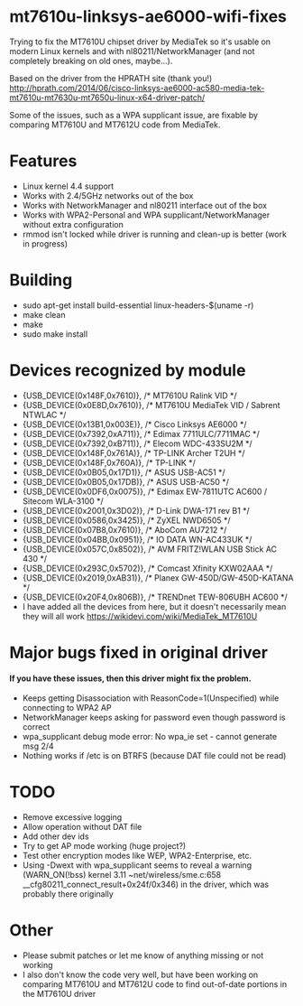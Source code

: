 # mt7610u-linksys-ae6000-wifi-fixes
Trying to fix the MT7610U chipset driver by MediaTek so it's usable on modern Linux kernels and with nl80211/NetworkManager (and not completely breaking on old ones, maybe...).

Based on the driver from the HPRATH site (thank you!)
http://hprath.com/2014/06/cisco-linksys-ae6000-ac580-media-tek-mt7610u-mt7630u-mt7650u-linux-x64-driver-patch/

Some of the issues, such as a WPA supplicant issue, are fixable by comparing MT7610U and MT7612U code from MediaTek.

# Features
- Linux kernel 4.4 support
- Works with 2.4/5GHz networks out of the box
- Works with NetworkManager and nl80211 interface out of the box
- Works with WPA2-Personal and WPA supplicant/NetworkManager without extra configuration
- rmmod isn't locked while driver is running and clean-up is better (work in progress)

# Building
- sudo apt-get install build-essential linux-headers-$(uname -r)
- make clean
- make
- sudo make install

# Devices recognized by module
- {USB_DEVICE(0x148F,0x7610)}, /* MT7610U Ralink VID */
- {USB_DEVICE(0x0E8D,0x7610)}, /* MT7610U MediaTek VID / Sabrent NTWLAC */
- {USB_DEVICE(0x13B1,0x003E)}, /* Cisco Linksys AE6000 */
- {USB_DEVICE(0x7392,0xA711)}, /* Edimax 7711ULC/7711MAC */
- {USB_DEVICE(0x7392,0xB711)}, /* Elecom WDC-433SU2M */
-	{USB_DEVICE(0x148F,0x761A)}, /* TP-LINK Archer T2UH */
-	{USB_DEVICE(0x148F,0x760A)}, /* TP-LINK */
-	{USB_DEVICE(0x0B05,0x17D1)}, /* ASUS USB-AC51 */
-	{USB_DEVICE(0x0B05,0x17DB)}, /* ASUS USB-AC50 */
-	{USB_DEVICE(0x0DF6,0x0075)}, /* Edimax EW-7811UTC AC600 / Sitecom WLA-3100 */
-	{USB_DEVICE(0x2001,0x3D02)}, /* D-Link DWA-171 rev B1 */
-	{USB_DEVICE(0x0586,0x3425)}, /* ZyXEL NWD6505 */
-	{USB_DEVICE(0x07B8,0x7610)}, /* AboCom AU7212 */
-	{USB_DEVICE(0x04BB,0x0951)}, /* IO DATA WN-AC433UK */
-	{USB_DEVICE(0x057C,0x8502)}, /* AVM FRITZ!WLAN USB Stick AC 430 */
-	{USB_DEVICE(0x293C,0x5702)}, /* Comcast Xfinity KXW02AAA */
-	{USB_DEVICE(0x2019,0xAB31)}, /* Planex GW-450D/GW-450D-KATANA */
-	{USB_DEVICE(0x20F4,0x806B)}, /* TRENDnet TEW-806UBH AC600 */
-	I have added all the devices from here, but it doesn't necessarily mean they will all work
	https://wikidevi.com/wiki/MediaTek_MT7610U

# Major bugs fixed in original driver
#### If you have these issues, then this driver might fix the problem.
- Keeps getting Disassociation with ReasonCode=1(Unspecified) while connecting to WPA2 AP
- NetworkManager keeps asking for password even though password is correct
- wpa_supplicant debug mode error:  No wpa_ie set - cannot generate msg 2/4
- Nothing works if /etc is on BTRFS (because DAT file could not be read)

# TODO
- Remove excessive logging
- Allow operation without DAT file
- Add other dev ids
- Try to get AP mode working (huge project?)
- Test other encryption modes like WEP, WPA2-Enterprise, etc.
- Using -Dwext with wpa_supplicant seems to reveal a warning (WARN_ON(!bss) kernel 3.11 ~net/wireless/sme.c:658 __cfg80211_connect_result+0x24f/0x346) in the driver, which was probably there originally

# Other
- Please submit patches or let me know of anything missing or not working
- I also don't know the code very well, but have been working on comparing MT7610U and MT7612U code to find out-of-date portions in the MT7610U driver
